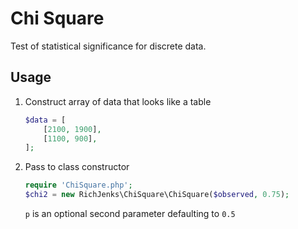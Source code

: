 # Chi Square

Test of statistical significance for discrete data.

## Usage

1. Construct array of data that looks like a table

    ```php
    $data = [
        [2100, 1900],
        [1100, 900],
    ];
    ```

1. Pass to class constructor

    ```php
    require 'ChiSquare.php';
    $chi2 = new RichJenks\ChiSquare\ChiSquare($observed, 0.75);
    ```

    `p` is an optional second parameter defaulting to `0.5`
